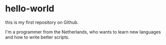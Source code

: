 # hello-world
this is my first repository on Github.

I'm a programmer from the Netherlands, who wants to learn new languages and how to write better scripts.
